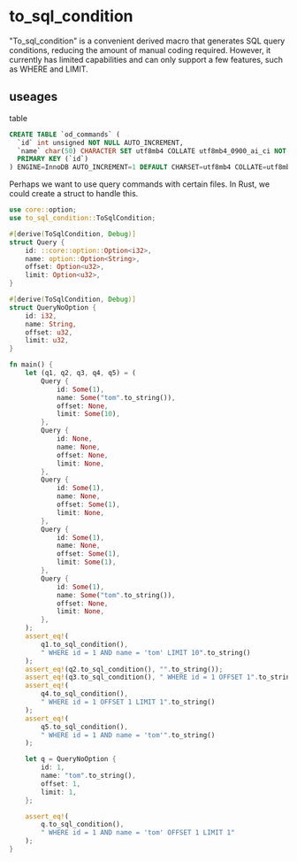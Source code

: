 # to_sql_condition
"To_sql_condition" is a convenient derived macro that generates SQL query conditions, reducing the amount of manual coding required. However, it currently has limited capabilities and can only support a few features, such as WHERE and LIMIT.

## useages

table

```sql
CREATE TABLE `od_commands` (
  `id` int unsigned NOT NULL AUTO_INCREMENT,
  `name` char(50) CHARACTER SET utf8mb4 COLLATE utf8mb4_0900_ai_ci NOT NULL,
  PRIMARY KEY (`id`)
) ENGINE=InnoDB AUTO_INCREMENT=1 DEFAULT CHARSET=utf8mb4 COLLATE=utf8mb4_0900_ai_ci
```

Perhaps we want to use query commands with certain files. In Rust, we could create a struct to handle this.

```rust
use core::option;
use to_sql_condition::ToSqlCondition;

#[derive(ToSqlCondition, Debug)]
struct Query {
    id: ::core::option::Option<i32>,
    name: option::Option<String>,
    offset: Option<u32>,
    limit: Option<u32>,
}

#[derive(ToSqlCondition, Debug)]
struct QueryNoOption {
    id: i32,
    name: String,
    offset: u32,
    limit: u32,
}

fn main() {
    let (q1, q2, q3, q4, q5) = (
        Query {
            id: Some(1),
            name: Some("tom".to_string()),
            offset: None,
            limit: Some(10),
        },
        Query {
            id: None,
            name: None,
            offset: None,
            limit: None,
        },
        Query {
            id: Some(1),
            name: None,
            offset: Some(1),
            limit: None,
        },
        Query {
            id: Some(1),
            name: None,
            offset: Some(1),
            limit: Some(1),
        },
        Query {
            id: Some(1),
            name: Some("tom".to_string()),
            offset: None,
            limit: None,
        },
    );
    assert_eq!(
        q1.to_sql_condition(),
        " WHERE id = 1 AND name = 'tom' LIMIT 10".to_string()
    );
    assert_eq!(q2.to_sql_condition(), "".to_string());
    assert_eq!(q3.to_sql_condition(), " WHERE id = 1 OFFSET 1".to_string());
    assert_eq!(
        q4.to_sql_condition(),
        " WHERE id = 1 OFFSET 1 LIMIT 1".to_string()
    );
    assert_eq!(
        q5.to_sql_condition(),
        " WHERE id = 1 AND name = 'tom'".to_string()
    );

    let q = QueryNoOption {
        id: 1,
        name: "tom".to_string(),
        offset: 1,
        limit: 1,
    };

    assert_eq!(
        q.to_sql_condition(),
        " WHERE id = 1 AND name = 'tom' OFFSET 1 LIMIT 1"
    );
}
```

